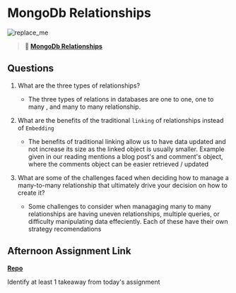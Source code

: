 # MongoDb Relationships

![replace_me](https://codeworks.blob.core.windows.net/public/assets/img/illustrations/placeholder.svg)

> **📖 [MongoDb Relationships](https://codeworksacademy.com/fs-student-guide/resources/wk5/02-Relationships)**

## Questions

1. What are the three types of relationships?

   - The three types of relations in databases are one to one, one to many , and many to many relationship.

2. What are the benefits of the traditional `linking` of relationships instead of `Embedding`
    +  The benefits of traditional linking allow us to have data updated and not increase its size as the linked object is usually smaller. Example given in our reading mentions a blog post's  and comment's object, where the comments object can be easier retrieved / updated

3. What are some of the challenges faced when deciding how to manage a many-to-many relationship that ultimately drive your decision on how to create it?
   - Some challenges to consider when managaging many to many relationships are having uneven relationships, multiple queries, or difficulty manipulating data effeciently. Each of these have their own strategy recomendations

## Afternoon Assignment Link

**[Repo](https://github.com/gp3r3z/<ASSIGNMENT_REPO>)**

Identify at least 1 takeaway from today's assignment
